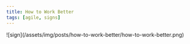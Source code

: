 ```yaml
---
title: How to Work Better
tags: [agile, signs]
---
```


![sign]\(/assets/img/posts/how-to-work-better/how-to-work-better.png)
